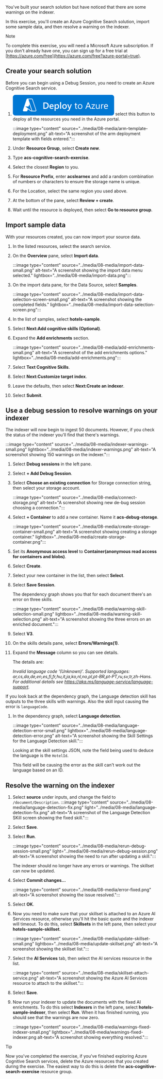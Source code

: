
You've built your search solution but have noticed that there are some warnings on the indexer.

In this exercise, you'll create an Azure Cognitive Search solution, import some sample data, and then resolve a warning on the indexer.

> [!NOTE]
> To complete this exercise, you will need a Microsoft Azure subscription. If you don't already have one, you can sign up for a free trial at [https://azure.com/free](https://azure.com/free?azure-portal=true).

## Create your search solution

Before you can begin using a Debug Session, you need to create an Azure Cognitive Search service.

1. [![Azure resource deploy button.](../media/08-media/deploy-azure.svg)](https://portal.azure.com/#create/Microsoft.Template/uri/https%3A%2F%2Fraw.githubusercontent.com%2FAzure-Samples%2Fazure-search-knowledge-mining%2Fmaster%2Fazuredeploy.json) select this button to deploy all the resources you need in the Azure portal.

    :::image type="content" source="../media/08-media/arm-template-deployment.png" alt-text="A screenshot of the arm deployment template with fields entered.":::

1. Under **Resource Group**, select **Create new**.
1. Type **acs-cognitive-search-exercise**.
1. Select the closest **Region** to you.
1. For **Resource Prefix**, enter **acslearnex** and add a random combination of numbers or characters to ensure the storage name is unique.
1. For the Location, select the same region you used above.
1. At the bottom of the pane, select **Review + create**.
1. Wait until the resource is deployed, then select **Go to resource group**.

## Import sample data

With your resources created, you can now import your source data.

1. In the listed resources, select the search service.

1. On the **Overview** pane, select **Import data**.

      :::image type="content" source="../media/08-media/import-data-small.png" alt-text="A screenshot showing the import data menu selected." lightbox="../media/08-media/import-data.png":::

1. On the import data pane, for the Data Source, select **Samples**.

      :::image type="content" source="../media/08-media/import-data-selection-screen-small.png" alt-text="A screenshot showing the completed fields." lightbox="../media/08-media/import-data-selection-screen.png":::

1. In the list of samples, select **hotels-sample**.
1. Select **Next:Add cognitive skills (Optional)**.
1. Expand the **Add enrichments** section.

    :::image type="content" source="../media/08-media/add-enrichments-small.png" alt-text="A screenshot of the add enrichments options." lightbox="../media/08-media/add-enrichments.png":::

1. Select **Text Cognitive Skills**.
1. Select **Next:Customize target index**.
1. Leave the defaults, then select **Next:Create an indexer**.
1. Select **Submit**.

## Use a debug session to resolve warnings on your indexer

The indexer will now begin to ingest 50 documents. However, if you check the status of the indexer you'll find that there's warnings.

:::image type="content" source="../media/08-media/indexer-warnings-small.png" lightbox="../media/08-media/indexer-warnings.png" alt-text="A screenshot showing 150 warnings on the indexer.":::

1. Select **Debug sessions** in the left pane.

1. Select **+ Add Debug Session**.

1. Select **Choose an existing connection** for  Storage connection string, then select your storage account.

    :::image type="content" source="../media/08-media/connect-storage.png" alt-text="A screenshot showing new de-bug session choosing a connection.":::

1. Select **+ Container** to add a new container. Name it **acs-debug-storage**.

    :::image type="content" source="../media/08-media/create-storage-container-small.png" alt-text="A screenshot showing creating a storage container." lightbox="../media/08-media/create-storage-container.png":::

1. Set its **Anonymous access level** to **Container(anonymous read access for containers and blobs)**.

1. Select **Create**.
1. Select your new container in the list, then select **Select**.

1. Select **Save Session**.

    The dependency graph shows you that for each document there's an error on three skills.

    :::image type="content" source="../media/08-media/warning-skill-selection-small.png" lightbox="../media/08-media/warning-skill-selection.png" alt-text="A screenshot showing the three errors on an enriched document.":::

1. Select **V3**.
1. On the skills details pane, select **Errors/Warnings(1)**.
1. Expand the **Message** column so you can see details.

    The details are:

    *Invalid language code '(Unknown)'. Supported languages: ar,cs,da,de,en,es,fi,fr,hu,it,ja,ko,nl,no,pl,pt-BR,pt-PT,ru,sv,tr,zh-Hans. For additional details see https://aka.ms/language-service/language-support.*

If you look back at the dependency graph, the Language detection skill has outputs to the three skills with warnings. Also the skill input causing the error is `languageCode`.

1. In the dependency graph, select **Language detection**.

    :::image type="content" source="../media/08-media/language-detection-error-small.png" lightbox="../media/08-media/language-detection-error.png" alt-text="A screenshot showing the Skill Settings for the Language Detection skill.":::

    Looking at the skill settings JSON, note the field being used to deduce the language is the `HotelId`.

    This field will be causing the error as the skill can't work out the language based on an ID.

## Resolve the warning on the indexer

1. Select **source** under inputs, and change the field to `/document/Description`.
    :::image type="content" source="../media/08-media/language-detection-fix.png" light="../media/08-media/language-detection-fix.png" alt-text="A screenshot of the Language Detection SKill screen showing the fixed skill.":::
1. Select **Save**.
1. Select **Run**.

    :::image type="content" source="../media/08-media/rerun-debug-session-small.png" light="../media/08-media/rerun-debug-session.png" alt-text="A screenshot showing the need to run after updating a skill.":::

    The indexer should no longer have any errors or warnings. The skillset can now be updated.

1. Select **Commit changes...**

    :::image type="content" source="../media/08-media/error-fixed.png" alt-text="A screenshot showing the issue resolved.":::

1. Select **OK**.

1. Now you need to make sure that your skillset is attached to an Azure AI Services resource, otherwise you'll hit the basic quote and the indexer will timeout. To do this, select **Skillsets** in the left pane, then select your **hotels-sample-skillset**.

    :::image type="content" source="../media/08-media/update-skillset-small.png" lightbox="../media/08-media/update-skillset.png" alt-text="A screenshot showing the skillset list.":::

1. Select the **AI Services** tab, then select the AI services resource in the list.

    :::image type="content" source="../media/08-media/skillset-attach-service.png" alt-text="A screenshot showing the Azure AI Services resource to attach to the skillset.":::

1. Select **Save**.

1. Now run your indexer to update the documents with the fixed AI enrichments. To do this select **Indexers** in the left pane, select  **hotels-sample-indexer**, then select **Run**.  When it has finished running, you should see that the warnings are now zero.

    :::image type="content" source="../media/08-media/warnings-fixed-indexer-small.png" lightbox="../media/08-media/warnings-fixed-indexer.png alt-text="A screenshot showing everything resolved.":::

> [!TIP]
> Now you've completed the exercise, if you've finished exploring Azure Cognitive Search services, delete the Azure resources that you created during the exercise. The easiest way to do this is delete the **acs-cognitive-search-exercise** resource group.